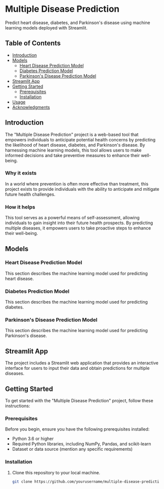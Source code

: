 # Multiple Disease Prediction

Predict heart disease, diabetes, and Parkinson's disease using machine learning models deployed with Streamlit.

## Table of Contents
- [Introduction](#introduction)
- [Models](#models)
  - [Heart Disease Prediction Model](#heart-disease-prediction-model)
  - [Diabetes Prediction Model](#diabetes-prediction-model)
  - [Parkinson's Disease Prediction Model](#parkinsons-disease-prediction-model)
- [Streamlit App](#streamlit-app)
- [Getting Started](#getting-started)
  - [Prerequisites](#prerequisites)
  - [Installation](#installation)
- [Usage](#usage)
- [Acknowledgments](#acknowledgments)

## Introduction

The "Multiple Disease Prediction" project is a web-based tool that empowers individuals to anticipate potential health concerns by predicting the likelihood of heart disease, diabetes, and Parkinson's disease. By harnessing machine learning models, this tool allows users to make informed decisions and take preventive measures to enhance their well-being.

### Why it exists

In a world where prevention is often more effective than treatment, this project exists to provide individuals with the ability to anticipate and mitigate future health challenges.

### How it helps

This tool serves as a powerful means of self-assessment, allowing individuals to gain insight into their future health prospects. By predicting multiple diseases, it empowers users to take proactive steps to enhance their well-being.

## Models

### Heart Disease Prediction Model

This section describes the machine learning model used for predicting heart disease.

### Diabetes Prediction Model

This section describes the machine learning model used for predicting diabetes.

### Parkinson's Disease Prediction Model

This section describes the machine learning model used for predicting Parkinson's disease.

## Streamlit App

The project includes a Streamlit web application that provides an interactive interface for users to input their data and obtain predictions for multiple diseases.

## Getting Started

To get started with the "Multiple Disease Prediction" project, follow these instructions:

### Prerequisites

Before you begin, ensure you have the following prerequisites installed:

- Python 3.6 or higher
- Required Python libraries, including NumPy, Pandas, and scikit-learn
- Dataset or data source (mention any specific requirements)

### Installation

1. Clone this repository to your local machine.
   ```bash
   git clone https://github.com/yourusername/multiple-disease-prediction.git
